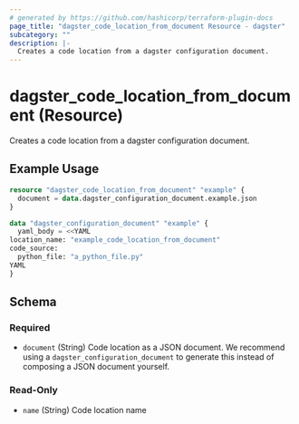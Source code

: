```yaml
---
# generated by https://github.com/hashicorp/terraform-plugin-docs
page_title: "dagster_code_location_from_document Resource - dagster"
subcategory: ""
description: |-
  Creates a code location from a dagster configuration document.
---
```


# dagster_code_location_from_document (Resource)

Creates a code location from a dagster configuration document.

## Example Usage

```terraform
resource "dagster_code_location_from_document" "example" {
  document = data.dagster_configuration_document.example.json
}

data "dagster_configuration_document" "example" {
  yaml_body = <<YAML
location_name: "example_code_location_from_document"
code_source:
  python_file: "a_python_file.py"
YAML
}
```

<!-- schema generated by tfplugindocs -->
## Schema

### Required

- `document` (String) Code location as a JSON document. We recommend using a `dagster_configuration_document` to generate this instead of composing a JSON document yourself.

### Read-Only

- `name` (String) Code location name
